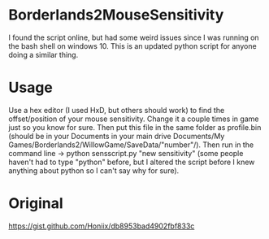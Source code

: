 # Borderlands2MouseSensitivity
I found the script online, but had some weird issues since I was running on the bash shell on windows 10. This is an updated python script for anyone doing a similar thing.

# Usage
Use a hex editor (I used HxD, but others should work) to find the offset/position of your mouse sensitivity. Change it a couple times in game just so you know for sure. Then put this file in the same folder as profile.bin (should be in your Documents in your main drive Documents/My Games/Borderlands2/WillowGame/SaveData/"number"/). Then run in the command line -> python sensscript.py "new sensitivity" (some people haven't had to type "python" before, but I altered the script before I knew anything about python so I can't say why for sure). 

# Original
https://gist.github.com/Honiix/db8953bad4902fbf833c
